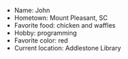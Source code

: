 - Name: John
- Hometown: Mount Pleasant, SC
- Favorite food: chicken and waffles
- Hobby: programming
- Favorite color: red
- Current location: Addlestone Library
